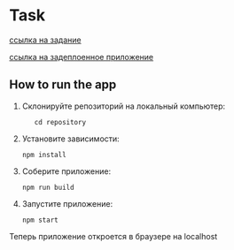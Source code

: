 # Task

[ссылка на задание](https://docs.google.com/document/d/1zpXXeSae-BlcxPKgw3DhxZA92cspVailrPYoaXSYrW8/edit?tab=t.0)

[ссылка на задеплоенное приложение](https://calculatortest1.netlify.app)

## How to run the app

1. Склонируйте репозиторий на локальный компьютер:

   ```git clone https://github.com/yourusername/repository.git
      cd repository
   ```

1. Установите зависимости:

   `npm install`

1. Соберите приложение:

   `npm run build`

1. Запустите приложение:

   `npm start`

Теперь приложение откроется в браузере на localhost
